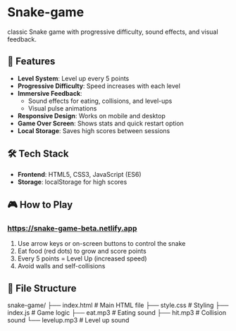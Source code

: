 # Snake-game
classic Snake game with progressive difficulty, sound effects, and visual feedback.
## 🚀 Features

- **Level System**: Level up every 5 points
- **Progressive Difficulty**: Speed increases with each level
- **Immersive Feedback**:
  - Sound effects for eating, collisions, and level-ups
  - Visual pulse animations
- **Responsive Design**: Works on mobile and desktop
- **Game Over Screen**: Shows stats and quick restart option
- **Local Storage**: Saves high scores between sessions

## 🛠️ Tech Stack

- **Frontend**: HTML5, CSS3, JavaScript (ES6)
- **Storage**: localStorage for high scores


## 🎮 How to Play
### https://snake-game-beta.netlify.app
1. Use arrow keys or on-screen buttons to control the snake
2. Eat food (red dots) to grow and score points
3. Every 5 points = Level Up (increased speed)
4. Avoid walls and self-collisions

## 📂 File Structure
snake-game/
├── index.html # Main HTML file
├── style.css # Styling
├── index.js # Game logic
├── eat.mp3 # Eating sound
├── hit.mp3 # Collision sound
└── levelup.mp3 # Level up sound
